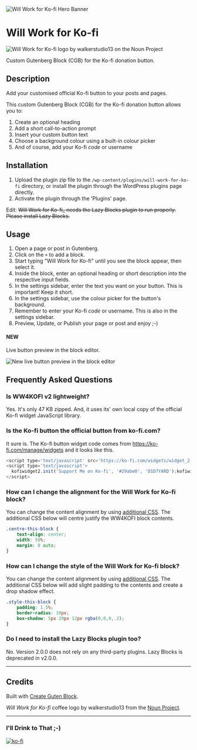 ![Will Work for Ko-fi Hero Banner](https://ps.w.org/will-work-for-ko-fi/assets/banner-1544x500.png)

# Will Work for Ko-fi 

![Will Work for Ko-fi logo by walkerstudio13 on the Noun Project](https://ps.w.org/will-work-for-ko-fi/assets/icon-256x256.png?rev=2330722)

Custom Gutenberg Block (CGB) for the Ko-fi donation button.
 
## Description

Add your customised official Ko-fi button to your posts and pages.

This custom Gutenberg Block (CGB) for the Ko-fi donation button allows you to:

1. Create an optional heading
1. Add a short call-to-action prompt
1. Insert your custom button text
1. Choose a background colour using a built-in colour picker 
1. And of course, add your Ko-fi _code_ or username

## Installation

1. Upload the plugin zip file to the `/wp-content/plugins/will-work-for-ko-fi` directory, or install the plugin through the WordPress plugins page directly.
1. Activate the plugin through the 'Plugins' page.

Edit: <strike>Will Work for Ko-fi_ needs the Lazy Blocks plugin to run properly. Please install Lazy Blocks.</strike>

## Usage

1. Open a page or post in Gutenberg.
1. Click on the `+` to add a block.
1. Start typing "Will Work for Ko-fi" until you see the block appear, then select it.
1. Inside the block, enter an optional heading or short description into the respective input fields.
1. In the settings sidebar, enter the text you want on your button. This is important! Keep it short.
1. In the settings sidebar, use the colour picker for the button's background.
1. Remember to enter your Ko-fi _code_ or username. This is also in the settings sidebar.
1. Preview, Update, or Publish your page or post and enjoy ;-)

#### NEW

Live button preview in the block editor.

![New live button preview in the block editor](https://ps.w.org/will-work-for-ko-fi/assets/screenshot-4.png?rev=2330733)

## Frequently Asked Questions

### Is WW4KOFI v2 lightweight?

Yes. It's only 47 KB zipped. And, it uses its' own local copy of the official Ko-fi widget JavaScript library.

### Is the Ko-fi button the official button from ko-fi.com?

It sure is. The Ko-fi button widget code comes from https://ko-fi.com/manage/widgets and it looks like this.

```javascript
<script type='text/javascript' src='https://ko-fi.com/widgets/widget_2.js'></script>
<script type='text/javascript'>
  kofiwidget2.init('Support Me on Ko-fi', '#29abe0', 'D1D7YARD');kofiwidget2.getHTML();
</script> 
```

### How can I change the alignment for the Will Work for Ko-fi block?

You can change the content alignment by using [additional CSS](https://medium.com/@marklchaves/adding-custom-css-to-your-wordpress-website-how-to-guide-a50b474af36d). The additional CSS below will centre justify the WW4KOFI block contents.

```css
.centre-this-block {
	text-align: center;
	width: 50%;
	margin: 0 auto;
}
```

### How can I change the style of the Will Work for Ko-fi block?

You can change the content alignment by using [additional CSS](https://medium.com/@marklchaves/adding-custom-css-to-your-wordpress-website-how-to-guide-a50b474af36d). The additional CSS below will add slight padding to the contents and create a drop shadow effect.

```css
.style-this-block {
	padding: 1.5%;
	border-radius: 10px;
	box-shadow: 5px 20px 12px rgba(0,0,0,.2);
}
```

### Do I need to install the Lazy Blocks plugin too?

No. Version 2.0.0 does not rely on any third-party plugins. Lazy Blocks is deprecated in v2.0.0.

---

## Credits

Built with [Create Guten Block](https://github.com/ahmadawais/create-guten-block).

_Will Work for Ko-fi_ coffee logo by walkerstudio13 from the [Noun Project](https://thenounproject.com/search/?q=coffee&i=2491285).

---

### I'll Drink to That ;-)

[![ko-fi](https://www.ko-fi.com/img/githubbutton_sm.svg)](https://ko-fi.com/D1D7YARD)
